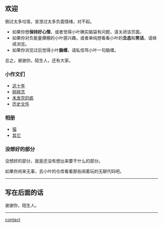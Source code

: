 ## 欢迎

倒过太多垃圾，宣泄过太多负面情绪，对不起。

- 如果你想**保持好心情**，或者觉得小叶确实脑袋有问题，请关闭该页面。
- 如果你对负能量爆棚的小叶感兴趣，或者单纯想看看小叶的**丑态**和**笑话**，请继续浏览。
- 如果你浏览过后觉得小叶**脑缠**，请私信骂小叶一句脑缠。

总之，谢谢你，陌生人，还有大家。

### 小作文们

- [这十年](sites/小作文们/这十年.md)
- [碎碎念](sites/小作文们/碎碎念.md)
- [未发完的疯](sites/小作文们/未发完的疯.md)
- [历史文件](sites/小作文们/历史文件.md)

### 相册

- [猫](/404.md)
- [其它](/404.md)

### 没想好的部分

没想好的部分，就是还没有想出来要干什么的部分。

如果你闲来无事，去小叶的仓库看看那些闹着玩的无聊代码吧。

------

## 写在后面的话

谢谢你，陌生人。

------

[contact](sites/contact/contact.md)
